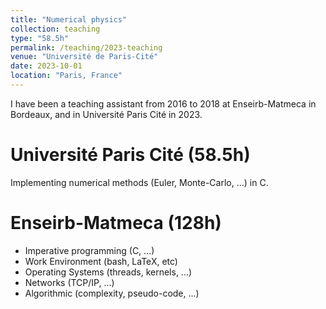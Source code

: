 ```yaml
---
title: "Numerical physics"
collection: teaching
type: "58.5h"
permalink: /teaching/2023-teaching
venue: "Université de Paris-Cité"
date: 2023-10-01
location: "Paris, France"
---
```


I have been a teaching assistant from 2016 to 2018 at Enseirb-Matmeca in Bordeaux, and in Université Paris Cité in 2023.

Université Paris Cité (58.5h)
======

Implementing numerical methods (Euler, Monte-Carlo, ...) in C.

Enseirb-Matmeca (128h)
======

- Imperative programming (C, ...)
- Work Environment (bash, LaTeX, etc)
- Operating Systems (threads, kernels, ...)
- Networks (TCP/IP, ...)
- Algorithmic (complexity, pseudo-code, ...)
